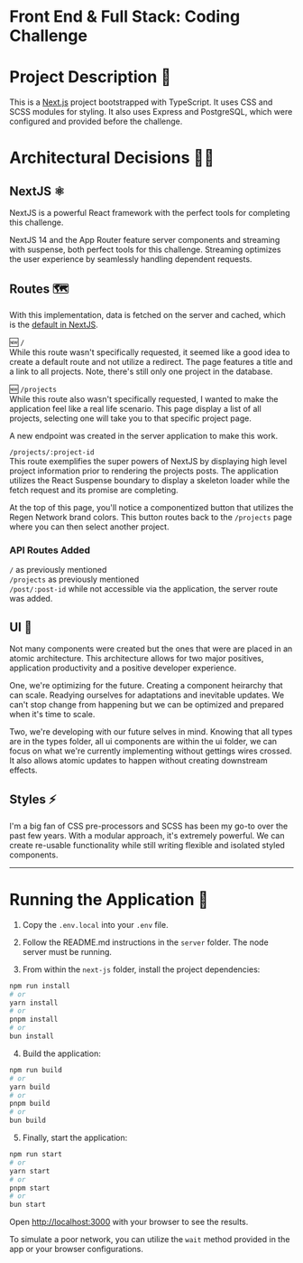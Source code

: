 # Front End & Full Stack: Coding Challenge

# Project Description 🚀

This is a [Next.js](https://nextjs.org/) project bootstrapped with TypeScript. It uses CSS and SCSS modules for styling. It also uses Express and PostgreSQL, which were configured and provided before the challenge.

# Architectural Decisions 👨‍🚀

## NextJS ⚛️

NextJS is a powerful React framework with the perfect tools for completing this challenge.

NextJS 14 and the App Router feature server components and streaming with suspense, both perfect tools for this challenge. Streaming optimizes the user experience by seamlessly handling dependent requests.

## Routes 🗺️

With this implementation, data is fetched on the server and cached, which is the [default in NextJS](https://nextjs.org/docs/app/building-your-application/data-fetching/fetching-caching-and-revalidating#caching-data).

🆕 `/` \
While this route wasn't specifically requested, it seemed like a good idea to create a default route and not utilize a redirect. The page features a title and a link to all projects. Note, there's still only one project in the database.

🆕 `/projects` \
While this route also wasn't specifically requested, I wanted to make the application feel like a real life scenario. This page display a list of all projects, selecting one will take you to that specific project page.

A new endpoint was created in the server application to make this work.

`/projects/:project-id` \
This route exemplifies the super powers of NextJS by displaying high level project information prior to rendering the projects posts. The application utilizes the React Suspense boundary to display a skeleton loader while the fetch request and its promise are completing.

At the top of this page, you'll notice a componentized button that utilizes the Regen Network brand colors. This button routes back to the `/projects` page where you can then select another project.

### API Routes Added

`/` as previously mentioned \
`/projects` as previously mentioned \
`/post/:post-id` while not accessible via the application, the server route was added.

## UI 🎨

Not many components were created but the ones that were are placed in an atomic architecture. This architecture allows for two major positives, application productivity and a positive developer experience.

One, we're optimizing for the future. Creating a component heirarchy that can scale. Readying ourselves for adaptations and inevitable updates. We can't stop change from happening but we can be optimized and prepared when it's time to scale.

Two, we're developing with our future selves in mind. Knowing that all types are in the types folder, all ui components are within the ui folder, we can focus on what we're currently implementing without gettings wires crossed. It also allows atomic updates to happen without creating downstream effects.

## Styles ⚡️

I'm a big fan of CSS pre-processors and SCSS has been my go-to over the past few years. With a modular approach, it's extremely powerful. We can create re-usable functionality while still writing flexible and isolated styled components.

---

# Running the Application 🏃

1. Copy the `.env.local` into your `.env` file.

2. Follow the README.md instructions in the `server` folder. The node server must be running.

3. From within the `next-js` folder, install the project dependencies:

```bash
npm run install
# or
yarn install
# or
pnpm install
# or
bun install
```

4. Build the application:

```bash
npm run build
# or
yarn build
# or
pnpm build
# or
bun build
```

5. Finally, start the application:

```bash
npm run start
# or
yarn start
# or
pnpm start
# or
bun start
```

Open [http://localhost:3000](http://localhost:3000) with your browser to see the results.

To simulate a poor network, you can utilize the `wait` method provided in the app or your browser configurations.
